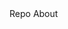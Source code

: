 <Footer footerclass="shadow-none" footerType="logo">
  <div class="sm:flex sm:items-center sm:justify-between">
    <FooterBrand href="/" name="Svelt 5 UI Lib" />
    <FooterUl
      ulclass="flex flex-wrap items-center mt-3 text-sm text-gray-500 dark:text-gray-400 sm:mt-0"
    >
      <FooterLi href="https://github.com/shinokada/svelte-5-ui-lib">Repo</FooterLi>
      <FooterLi href="">About</FooterLi>
    </FooterUl>
  </div>
</Footer>